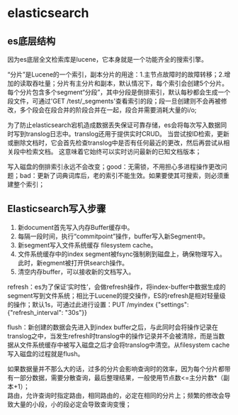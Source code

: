 # elasticsearch

## es底层结构

因为es底层全文检索库是lucene，它本身就是一个功能齐全的搜索引擎。

“分片”是Lucene的一个索引，副本分片的用途：1.主节点故障时的故障转移；2.增加的读取吞吐量；分片有主分片和副本，默认情况下，每个索引会创建5个分片。
每个分片包含多个segment“分段”，其中分段是倒排索引，默认每秒都会生成一个段文件，可通过'GET /test/_segments'查看索引的段；段一旦创建则不会再被修改，多个段会在段合并的阶段合并在一起，段合并需要消耗大量的i/o;

为了防止elasticsearch宕机造成数据丢失保证可靠存储，es会将每次写入数据同时写到translog日志中。translog还用于提供实时CRUD。 当尝试按ID检索，更新或删除文档时，它会首先检查translog中是否有任何最近的更改，然后再尝试从相关段中检索文档。 这意味着它始终可以实时访问最新的已知文档版本；

写入磁盘的倒排索引永远不会改变；good：无需锁，不用担心多进程操作更改问题；bad：更新了词典词库后，老的索引不能生效。如果要使其可搜索，则必须重建整个索引；

## Elasticsearch写入步骤

1. 新document首先写入内存Buffer缓存中。
2. 每隔一段时间，执行“commitpoint”操作，buffer写入新Segment中。
3. 新segment写入文件系统缓存 filesystem cache。
4. 文件系统缓存中的index segment被fsync强制刷到磁盘上，确保物理写入。
此时，新egment被打开供search操作。
5. 清空内存buffer，可以接收新的文档写入。

refresh：es为了保证‘实时性’，会做refresh操作，将index-buffer中数据生成的segment写到文件系统；相比于Lucene的提交操作，ES的refresh是相对轻量级的操作；默认1s，可通过此进行设置：PUT /myindex {"settings": {"refresh_interval": "30s"}}

flush：新创建的数据会先进入到index buffer之后，与此同时会将操作记录在translog之中，当发生refresh时translog中的操作记录并不会被清除，而是当数据从文件系统缓存中被写入磁盘之后才会将translog中清空。从filesystem cache写入磁盘的过程就是flush。

如果数据量并不那么大的话，过多的分片会影响查询时的效率，因为每个分片都带有一部分数据，需要分散查询，最后整理结果，一般使用节点数<=主分片数*（副本+1）；<br>路由，允许查询时指定路由，相同路由的，必定在相同的分片上；频繁的修改会导致大量的小段，小的段必定会导致查询变慢；
